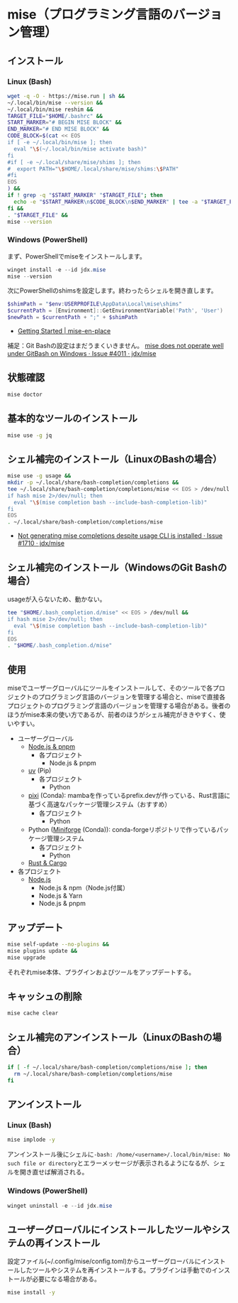 # mise（プログラミング言語のバージョン管理）
## インストール
### Linux (Bash)
```sh
wget -q -O - https://mise.run | sh &&
~/.local/bin/mise --version &&
~/.local/bin/mise reshim &&
TARGET_FILE="$HOME/.bashrc" &&
START_MARKER="# BEGIN MISE BLOCK" &&
END_MARKER="# END MISE BLOCK" &&
CODE_BLOCK=$(cat << EOS
if [ -e ~/.local/bin/mise ]; then
  eval "\$(~/.local/bin/mise activate bash)"
fi
#if [ -e ~/.local/share/mise/shims ]; then
#  export PATH="\$HOME/.local/share/mise/shims:\$PATH"
#fi
EOS
) &&
if ! grep -q "$START_MARKER" "$TARGET_FILE"; then
  echo -e "$START_MARKER\n$CODE_BLOCK\n$END_MARKER" | tee -a "$TARGET_FILE" > /dev/null  
fi &&
. "$TARGET_FILE" &&
mise --version
```

### Windows (PowerShell)
まず、PowerShellでmiseをインストールします。
```powershell
winget install -e --id jdx.mise
mise --version
```

次にPowerShellのshimsを設定します。終わったらシェルを開き直します。
```powershell
$shimPath = "$env:USERPROFILE\AppData\Local\mise\shims"
$currentPath = [Environment]::GetEnvironmentVariable('Path', 'User')
$newPath = $currentPath + ";" + $shimPath
```
- [Getting Started | mise-en-place](https://mise.jdx.dev/getting-started.html)

補足：Git Bashの設定はまだうまくいきません。 [mise does not operate well under GitBash on Windows · Issue #4011 · jdx/mise](https://github.com/jdx/mise/issues/4011)

## 状態確認
```sh
mise doctor
```

## 基本的なツールのインストール
```sh
mise use -g jq
```

## シェル補完のインストール（LinuxのBashの場合）
```sh
mise use -g usage &&
mkdir -p ~/.local/share/bash-completion/completions &&
tee ~/.local/share/bash-completion/completions/mise << EOS > /dev/null &&
if hash mise 2>/dev/null; then
  eval "\$(mise completion bash --include-bash-completion-lib)"
fi
EOS
. ~/.local/share/bash-completion/completions/mise
```
- [Not generating mise completions despite usage CLI is installed · Issue #1710 · jdx/mise](https://github.com/jdx/mise/issues/1710)

## シェル補完のインストール（WindowsのGit Bashの場合）
usageが入らないため、動かない。
```sh
tee "$HOME/.bash_completion.d/mise" << EOS > /dev/null &&
if hash mise 2>/dev/null; then
  eval "\$(mise completion bash --include-bash-completion-lib)"
fi
EOS
. "$HOME/.bash_completion.d/mise"
```

## 使用
miseでユーザーグローバルにツールをインストールして、そのツールで各プロジェクトのプログラミング言語のバージョンを管理する場合と、miseで直接各プロジェクトのプログラミング言語のバージョンを管理する場合がある。後者のほうがmise本来の使い方であるが、前者のほうがシェル補完がききやすく、使いやすい。
- ユーザーグローバル
  - [Node.js & pnpm](pnpm-nodejs.md)
      - 各プロジェクト
          - Node.js & pnpm
  - [uv](uv-python.md) (Pip)
      - 各プロジェクト
          - Python
  - [pixi](pixi-python.md) (Conda): mambaを作っているprefix.devが作っている、Rust言語に基づく高速なパッケージ管理システム（おすすめ）
      - 各プロジェクト
          - Python
  - Python ([Miniforge](mise/miniforge-python.md) (Conda)): conda-forgeリポジトリで作っているパッケージ管理システム
      - 各プロジェクト
          - Python
  - [Rust & Cargo](rust.md)
- 各プロジェクト
  - [Node.js](nodejs.md)
      - Node.js & npm（Node.js付属）
      - Node.js & Yarn
      - Node.js & pnpm

## アップデート
```sh
mise self-update --no-plugins &&
mise plugins update &&
mise upgrade
```
それぞれmise本体、プラグインおよびツールをアップデートする。

## キャッシュの削除
```sh
mise cache clear
```

## シェル補完のアンインストール（LinuxのBashの場合）
```sh
if [ -f ~/.local/share/bash-completion/completions/mise ]; then
  rm ~/.local/share/bash-completion/completions/mise
fi
```

## アンインストール
### Linux (Bash)
```sh
mise implode -y
```
アンインストール後にシェルに`-bash: /home/<username>/.local/bin/mise: No such file or directory`とエラーメッセージが表示されるようになるが、シェルを開き直せば解消される。

### Windows (PowerShell)
```powershell
winget uninstall -e --id jdx.mise
```

## ユーザーグローバルにインストールしたツールやシステムの再インストール
設定ファイル(~/.config/mise/config.toml)からユーザーグローバルにインストールしたツールやシステムを再インストールする。プラグインは手動でのインストールが必要になる場合がある。
```sh
mise install -y
```
